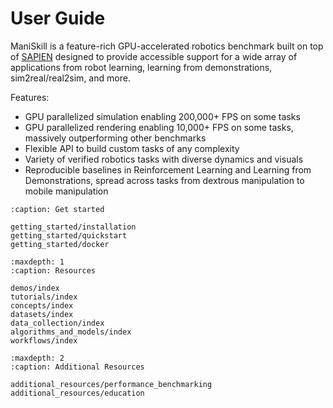# User Guide

ManiSkill is a feature-rich GPU-accelerated robotics benchmark built on top of [SAPIEN](https://github.com/haosulab/sapien) designed to provide accessible support for a wide array of applications from robot learning, learning from demonstrations, sim2real/real2sim, and more. 

Features:

* GPU parallelized simulation enabling 200,000+ FPS on some tasks
* GPU parallelized rendering enabling 10,000+ FPS on some tasks, massively outperforming other benchmarks
* Flexible API to build custom tasks of any complexity
* Variety of verified robotics tasks with diverse dynamics and visuals
* Reproducible baselines in Reinforcement Learning and Learning from Demonstrations, spread across tasks from dextrous manipulation to mobile manipulation 



```{toctree}
:caption: Get started

getting_started/installation
getting_started/quickstart
getting_started/docker
```

```{toctree}
:maxdepth: 1
:caption: Resources

demos/index
tutorials/index
concepts/index
datasets/index
data_collection/index
algorithms_and_models/index
workflows/index
```

```{toctree}
:maxdepth: 2
:caption: Additional Resources

additional_resources/performance_benchmarking
additional_resources/education
```